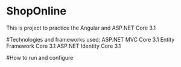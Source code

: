 # ShopOnline
This is project to practice the Angular and ASP.NET Core 3.1

#Technologies and frameworks used:
ASP.NET MVC Core 3.1
Entity Framework Core 3.1
ASP.NET Identity Core 3.1

#How to run and configure